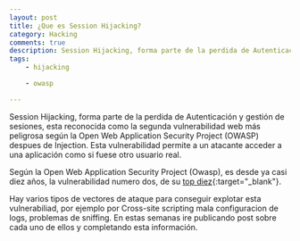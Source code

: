 ```yaml
---
layout: post
title: ¿Que es Session Hijacking?
category: Hacking
comments: true
description: Session Hijacking, forma parte de la perdida de Autenticación y gestión de sesiones, esta reconocida como la segunda vulnerabilidad web más peligrosa según la Open Web Application Security Project (OWASP) despues de Injection. Esta vulnerabilidad permite a un atacante acceder a una aplicación como si fuese otro usuario real.
tags:
    - hijacking

    - owasp

---
```



Session Hijacking, forma parte de la perdida de Autenticación y gestión de sesiones, esta reconocida como la segunda vulnerabilidad web más peligrosa según la Open Web Application Security Project (OWASP) despues de Injection. Esta vulnerabilidad permite a un atacante acceder a una aplicación como si fuese otro usuario real.

Según la Open Web Application Security Project (Owasp), es desde ya casi diez años, la vulnerabilidad numero dos, de su [top diez](https://www.owasp.org/index.php/Top_10_2013-A1-Injection){:target="_blank"}. 

Hay varios tipos de vectores de ataque para conseguir explotar esta vulnerabiliad, por ejemplo por Cross-site scripting mala configuracion de logs, problemas de sniffing.  En estas semanas ire publicando post sobre cada uno de ellos y completando esta información.




